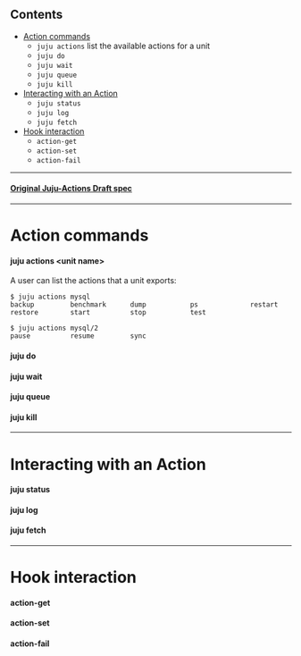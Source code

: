 ## Contents
 - [Action commands](#action-commands)
   - `juju actions` list the available actions for a unit
   - `juju do`
   - `juju wait`
   - `juju queue`
   - `juju kill`
 - [Interacting with an Action](#interacting-with-an-action)
   - `juju status`
   - `juju log`
   - `juju fetch`
 - [Hook interaction](#hook-interaction)
   - `action-get`
   - `action-set`
   - `action-fail`

---

#### [Original Juju-Actions Draft spec](https://docs.google.com/document/d/14W1-QqB1pXZxyZW5QzFFoDwxxeQXBUzgj8IUkLId6cc/edit#heading=h.q6wtcjv2r9h)

---

# Action commands

#### juju actions \<unit name\>
A user can list the actions that a unit exports:
```
$ juju actions mysql
backup         benchmark      dump           ps             restart        
restore        start          stop           test
```
```
$ juju actions mysql/2
pause          resume         sync
```

#### juju do

#### juju wait

#### juju queue

#### juju kill

---

# Interacting with an Action

#### juju status

#### juju log

#### juju fetch

---

# Hook interaction

#### action-get

#### action-set

#### action-fail